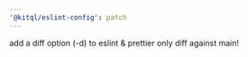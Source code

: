 ```yaml
---
'@kitql/eslint-config': patch
---
```


add a diff option (-d) to eslint & prettier only diff against main!
